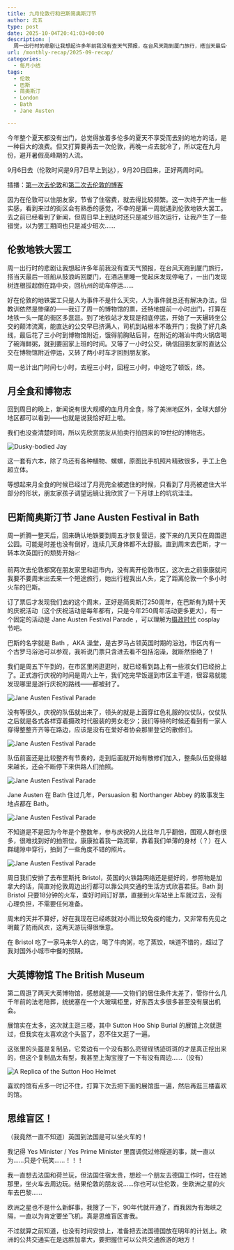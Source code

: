 ```yaml
---
title: 九月伦敦行和巴斯简奥斯汀节
author: 云五
type: post
date: 2025-10-04T20:41:03+00:00
description: |
  周一出行时的悲剧让我想起许多年前我没有查天气预报，在台风天跑到厦门旅行，搭当天最后一班船从鼓浪屿回厦门，在酒店里睡一觉起床发现停电了，一出门发现树连根拔起倒在路中央，回杭州的动车停运……
url: /monthly-recap/2025-09-recap/
categories:
  - 每月小结
tags:
  - 伦敦
  - 巴斯
  - 简奥斯汀
  - London
  - Bath
  - Jane Austen

---
```



今年整个夏天都没有出门，总觉得放着多伦多的夏天不享受而去别的地方的话，是一种巨大的浪费。但又打算要再去一次伦敦，再晚一点去就冷了，所以定在九月份，避开暑假高峰期的人流。

9月6日去（伦敦时间是9月7日早上到达），9月20日回来，正好两周时间。

插播：[第一次去伦敦](/monthly-recap/2023-04-recap/)和[第二次去伦敦的博客](/monthly-recap/2024-05-06-recap/) 

因为在伦敦可以住朋友家，节省了住宿费，就去得比较频繁。这一次终于产生一些实感，看到来过的街区会有熟悉的感觉，不幸的是第一周就遇到伦敦地铁大罢工。去之前已经看到了新闻，但周日早上到达时还只是减少班次运行，让我产生了一些错觉，以为罢工期间也只是减少班次……

## 伦敦地铁大罢工

周一出行时的悲剧让我想起许多年前我没有查天气预报，在台风天跑到厦门旅行，搭当天最后一班船从鼓浪屿回厦门，在酒店里睡一觉起床发现停电了，一出门发现树连根拔起倒在路中央，回杭州的动车停运……

好在伦敦的地铁罢工只是人为事件不是什么天灾，人为事件就总还有解决办法，但教训依然是惨痛的——我订了周一的博物馆的票，还特地提前一小时出门，打算在地铁一头一尾的街区多逛逛。到了地铁站才发现是彻底停运，开始了一天辗转坐公交的颠沛流离，能直达的公交早已挤满人，司机到站根本不敢开门；我换了好几条线，最后花了三小时到博物馆附近，饿得前胸贴后背，在附近的潮汕牛肉火锅店喝了碗海鲜粥，就到要回家上班的时间。又等了一小时公交，确信回朋友家的直达公交在博物馆附近停运，又转了两小时车才回到朋友家。

周一总计出门时间七小时，去程三小时，回程三小时，中途吃了顿饭，终。

## 月全食和博物志

回到周日的晚上，新闻说有很大规模的血月月全食，除了美洲地区外，全球大部分地区都可以看到——也就是说我恰好赶上啦。

我们也没查清楚时间，所以先欣赏朋友从拍卖行拍回来的19世纪的博物志。

![Dusky-bodied Jay](https://media.go5.dev/go5media/media_attachments/files/115/167/498/324/926/317/original/d04661538306d8cb.jpeg)

这一套有六本，除了鸟还有各种植物、螺螺，原图比手机照片精致很多，手工上色超立体。

等想起来月全食的时候已经过了月亮完全被遮住的时候，只看到了月亮被遮住大半部分的形状，朋友家孩子调望远镜让我欣赏了一下月球上的坑坑洼洼。

## 巴斯简奥斯汀节 Jane Austen Festival in Bath

周一折腾一整天后，回来确认地铁要到周五才恢复营运，接下来的几天只在周围逛公园。可能是时差也没有倒好，连续几天身体都不太舒服。直到周末去巴斯，才一转本次英国行的颓势开始📈

前两次去伦敦都窝在朋友家里和逛市内，没有离开伦敦市区，这次去之前康康就问我要不要周末出去来一个短途旅行，她出行程我出人头，定了距离伦敦一个多小时火车的巴斯。

订了票后才发现我们去的这个周末，正好是简奥斯汀250周年，在巴斯有为期十天的庆祝活动（这个庆祝活动是每年都有，只是今年250周年活动更多更大），有一个固定的活动是 Jane Austen Festival Parade ，可以理解为[摄政时代](https://en.wikipedia.org/wiki/Regency_era) cosplay 节吧。

巴斯的名字就是 Bath ，AKA 澡堂，是古罗马占领英国时期的浴池，市区内有一个古罗马浴池可以参观，我听说门票只含进去看不包括泡澡，就断然拒绝了！

我们是周五下午到的，在市区里闲逛逛时，就已经看到路上有一些淑女们已经扮上了。正式游行庆祝的时间是周六上午，我们吃完早饭遛到市区主干道，很容易就能发现哪里是游行庆祝的路线——都被封了。

![Jane Austen Festival Parade](https://media.go5.dev/go5media/media_attachments/files/115/197/378/564/957/160/original/d43b9c1e1dfd6d68.jpg)

没有等很久，庆祝的队伍就出来了，领头的就是上面穿红色礼服的仪仗队，仪仗队之后就是各式各样穿着摄政时代服装的男女老少；我们等待的时候还看到有一家人穿得整整齐齐等在路边，应该是没有在爱好者协会那里登记的散修们。

![Jane Austen Festival Parade](https://media.go5.dev/go5media/media_attachments/files/115/313/199/975/311/895/original/8b7eff05e14b2846.jpeg)

队伍前面还是比较整齐有节奏的，走到后面就开始有散修们加入，整条队伍变得越来越长，还会不断停下来供路人们拍照。

![Jane Austen Festival Parade](https://media.go5.dev/go5media/media_attachments/files/115/313/199/799/848/093/original/124c70011bec1c4a.jpeg)

Jane Austen 在 Bath 住过几年，Persuasion 和 Northanger Abbey 的故事发生地点都在 Bath。

![Jane Austen Festival Parade](https://media.go5.dev/go5media/media_attachments/files/115/197/378/538/390/757/original/b9788ebc0894bb6c.jpg)

不知道是不是因为今年是个整数年，参与庆祝的人比往年几乎翻倍，围观人群也很多，很难找到好的拍照位，康康拉着我一路流窜，靠着我们单薄的身材（？）在人群缝隙中穿行，拍到了一些角度不错的照片。

![Jane Austen Festival Parade](https://media.go5.dev/go5media/media_attachments/files/115/197/378/398/437/516/original/a1ddd4efad120870.jpg)

周日我们安排了去布里斯托 Bristol，英国的火铁路网络还是挺好的，参照物是加拿大的话，简直对伦敦周边出行都可以靠公共交通的生活方式欣喜若狂。Bath 到 Bristol 只要18分钟的火车，查好时间订好票，直接到火车站坐上车就过去，没有心理负担，不需要任何准备。

周末的天并不算好，好在我现在已经练就对小雨比较免疫的能力，又非常有先见之明戴了防雨风衣，这两天游玩得很惬意。

在 Bristol 吃了一家马来华人的店，喝了牛肉粥，吃了蒸饺，味道不错的，超过了我对国外小城市中餐的预期。

## 大英博物馆 The British Museum

第二周逛了两天大英博物馆，感想就是——文物们的居住条件太差了，管你什么几千年前的法老陪葬，统统塞在一个大玻璃柜里，好东西太多很多甚至没有展出机会。

展馆实在太多，这次就主逛三楼，其中 Sutton Hoo Ship Burial 的展馆上次就逛过，但我实在太喜欢这个头盔了，忍不住又逛了一遍。

这张里的头盔是复制品，它旁边有一个没有那么亮锃锃锈迹斑斑的才是真正挖出来的，但这个复制品太有型，我甚至上淘宝搜了一下有没有周边……（没有）

![A Replica of the Sutton Hoo Helmet](https://media.go5.dev/go5media/media_attachments/files/115/313/199/888/432/794/original/24258b7d6c5e3451.jpeg)

喜欢的馆有点多一时记不住，打算下次去把下面的展馆逛一遍，然后再逛三楼喜欢的馆。


## 思维盲区！

（我竟然一直不知道）英国到法国是可以坐火车的！

我记得 Yes Minister / Yes Prime Minister 里面调侃过修隧道的事，就一直以为……只是个玩笑……！！！

我一直想去法国和荷兰玩，但法国住宿太贵，想趁一个朋友去德国工作时，住在她那里，坐火车去周边玩。结果伦敦的朋友说……你也可以住伦敦，坐欧洲之星的火车去巴黎……

欧洲之星也不是什么新鲜事，我搜了一下，90年代就开通了，而我因为有海峡之隔，一直以为肯定要坐飞机，真是思维盲区害我。

不过就算之前知道，也没有时间安排上，准备把去法国德国放在明年的计划上。欧洲的公共交通实在是远胜加拿大，要把握住可以公共交通旅游的地方！


